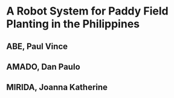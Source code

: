 # A  Robot System for Paddy Field Planting in the Philippines
## ABE, Paul Vince
## AMADO, Dan Paulo
## MIRIDA, Joanna Katherine
